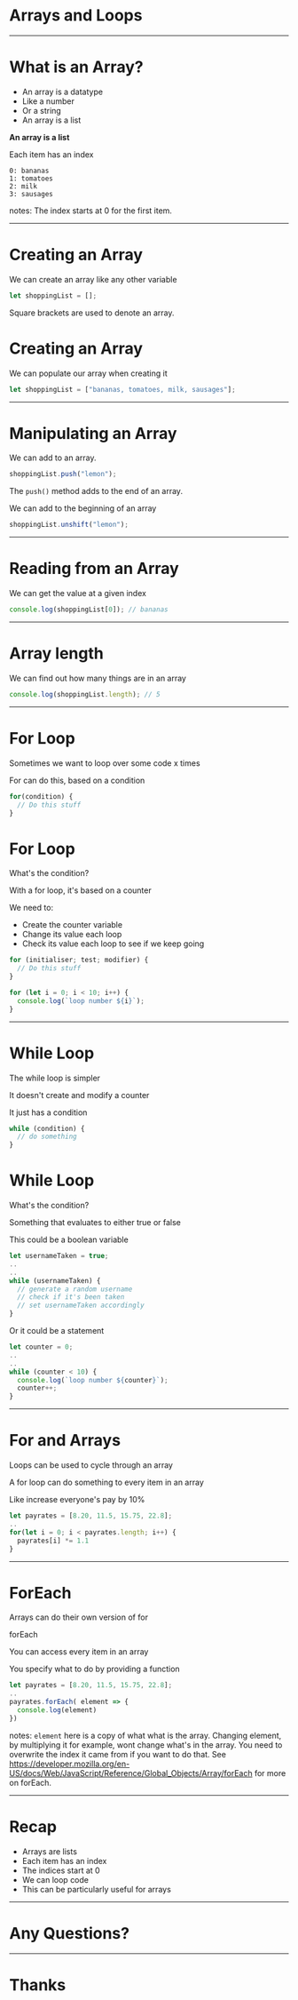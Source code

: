 # Arrays and Loops

---

# What is an Array?

- An array is a datatype <!-- .element: class="fragment" -->
- Like a number <!-- .element: class="fragment" -->
- Or a string <!-- .element: class="fragment" -->
- An array is a list <!-- .element: class="fragment" -->

**An array is a list**

Each item has an index

```
0: bananas
1: tomatoes
2: milk
3: sausages
```

notes: The index starts at 0 for the first item.

---

# Creating an Array

We can create an array like any other variable

```javascript
let shoppingList = [];
```

Square brackets are used to denote an array.

# Creating an Array

We can populate our array when creating it

```javascript
let shoppingList = ["bananas, tomatoes, milk, sausages"];
```

---

# Manipulating an Array

We can add to an array.

```js
shoppingList.push("lemon");
```

The `push()` method adds to the end of an array.

We can add to the beginning of an array

```js
shoppingList.unshift("lemon");
```

---

# Reading from an Array

We can get the value at a given index

```js
console.log(shoppingList[0]); // bananas
```

---

# Array length

We can find out how many things are in an array

```js
console.log(shoppingList.length); // 5
```

---

# For Loop

Sometimes we want to loop over some code x times

For can do this, based on a condition

```js
for(condition) {
  // Do this stuff
}
```

# For Loop

What's the condition?

With a for loop, it's based on a counter

We need to:

- Create the counter variable
- Change its value each loop
- Check its value each loop to see if we keep going

```js
for (initialiser; test; modifier) {
  // Do this stuff
}
```

```js
for (let i = 0; i < 10; i++) {
  console.log(`loop number ${i}`);
}
```

<!-- .element: class="fragment" -->

---

# While Loop

The while loop is simpler

It doesn't create and modify a counter

It just has a condition

```js
while (condition) {
  // do something
}
```

# While Loop

What's the condition?

Something that evaluates to either true or false

This could be a boolean variable

```js
let usernameTaken = true;
..
..
while (usernameTaken) {
  // generate a random username
  // check if it's been taken
  // set usernameTaken accordingly
}
```

Or it could be a statement

```js
let counter = 0;
..
..
while (counter < 10) {
  console.log(`loop number ${counter}`);
  counter++;
}
```

---

# For and Arrays

Loops can be used to cycle through an array

A for loop can do something to every item in an array

Like increase everyone's pay by 10%

```js
let payrates = [8.20, 11.5, 15.75, 22.8];
..
for(let i = 0; i < payrates.length; i++) {
  payrates[i] *= 1.1
}
```

<!-- .element: class="fragment" -->

---

# ForEach

Arrays can do their own version of for

forEach

You can access every item in an array

You specify what to do by providing a function

```js
let payrates = [8.20, 11.5, 15.75, 22.8];
..
payrates.forEach( element => {
  console.log(element)
})
```

notes: `element` here is a copy of what what is the array. Changing element, by multiplying it for example, wont change what's in the array. You need to overwrite the index it came from if you want to do that.
See <https://developer.mozilla.org/en-US/docs/Web/JavaScript/Reference/Global_Objects/Array/forEach> for more on forEach.

---

# Recap

- Arrays are lists
- Each item has an index
- The indices start at 0
- We can loop code
- This can be particularly useful for arrays

---

# Any Questions?

---

# Thanks
